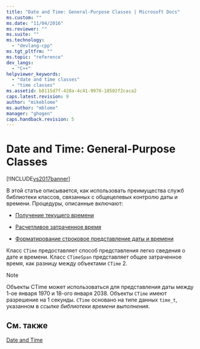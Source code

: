 ```yaml
---
title: "Date and Time: General-Purpose Classes | Microsoft Docs"
ms.custom: ""
ms.date: "11/04/2016"
ms.reviewer: ""
ms.suite: ""
ms.technology: 
  - "devlang-cpp"
ms.tgt_pltfrm: ""
ms.topic: "reference"
dev_langs: 
  - "C++"
helpviewer_keywords: 
  - "date and time classes"
  - "time classes"
ms.assetid: b8115d7f-428a-4c41-9970-18502f2caca2
caps.latest.revision: 9
author: "mikeblome"
ms.author: "mblome"
manager: "ghogen"
caps.handback.revision: 5
---
```

# Date and Time: General-Purpose Classes
[!INCLUDE[vs2017banner](../assembler/inline/includes/vs2017banner.md)]

В этой статье описывается, как использовать преимущества служб библиотеки классов, связанных с общецелевых контролю даты и времени.  Процедуры, описанные включают:  
  
-   [Получение текущего времени](../atl-mfc-shared/current-time-general-purpose-classes.md)  
  
-   [Расчетливое затраченное время](../atl-mfc-shared/elapsed-time-general-purpose-classes.md)  
  
-   [Форматирование строковое представление даты и времени](../atl-mfc-shared/formatting-time-values-general-purpose-classes.md)  
  
 Класс `CTime` предоставляет способ представления легко сведения о дате и времени.  Класс `CTimeSpan` представляет общее затраченное время, как разницу между объектами `CTime` 2.  
  
> [!NOTE]
>  Объекты CTime может использоваться для представления даты между 1\-ое января 1970 и 18\-ого января 2038.  Объекты `CTime` имеют разрешение на 1 секунды.  `CTime` основано на типе данных `time_t`, указанном в *ссылке библиотеки времени выполнения*.  
  
## См. также  
 [Date and Time](../atl-mfc-shared/date-and-time.md)